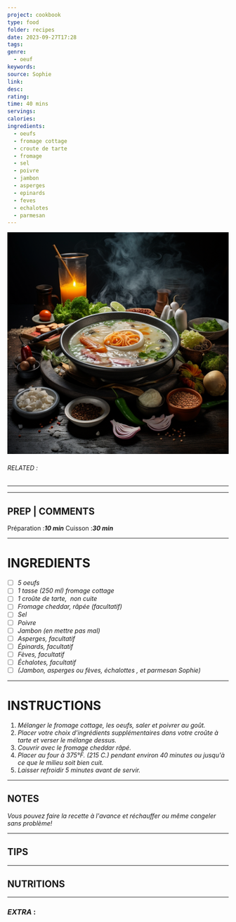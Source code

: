 ```yaml
---
project: cookbook
type: food
folder: recipes
date: 2023-09-27T17:28
tags: 
genre:
  - oeuf
keywords: 
source: Sophie
link: 
desc: 
rating: 
time: 40 mins
servings: 
calories: 
ingredients:
  - oeufs
  - fromage cottage
  - croute de tarte
  - fromage
  - sel
  - poivre
  - jambon
  - asperges
  - epinards
  - feves
  - echalotes
  - parmesan
---
```


![IMAGE](_default.png)

###### *RELATED* : 
---


---
## PREP | COMMENTS

Préparation :**_10 min_**
Cuisson :**_30 min_**

---
# INGREDIENTS

- [ ] _5 oeufs_
- [ ] _1 tasse (250 ml) fromage cottage_
- [ ] _1 croûte de tarte,  non cuite_
- [ ] _Fromage cheddar, râpée (facultatif)_
- [ ] _Sel_
- [ ] _Poivre_
- [ ] _Jambon (en mettre pas mal)_
- [ ] _Asperges, facultatif_
- [ ] _Épinards, facultatif_
- [ ] _Fèves, facultatif_
- [ ] _Échalotes, facultatif_
- [ ] _(Jambon, asperges ou fèves, échalottes , et parmesan Sophie)_

---
# INSTRUCTIONS

1. _Mélanger le fromage cottage, les oeufs, saler et poivrer au goût._
2. _Placer votre choix d'ingrédients supplémentaires dans votre croûte à tarte et verser le mélange dessus._
3. _Couvrir avec le fromage cheddar râpé._
4. _Placer au four à 375°F. (215 C.) pendant environ 40 minutes ou jusqu'à ce que le milieu soit bien cuit._
5. _Laisser refroidir 5 minutes avant de servir._

---
## NOTES

_Vous pouvez faire la recette à l'avance et réchauffer ou même congeler sans problème!_

---
## TIPS



---
## NUTRITIONS



---
### *EXTRA* :



